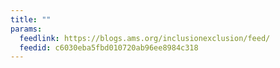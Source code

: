 ```yaml
---
title: ""
params:
  feedlink: https://blogs.ams.org/inclusionexclusion/feed/
  feedid: c6030eba5fbd010720ab96ee8984c318
---
```

